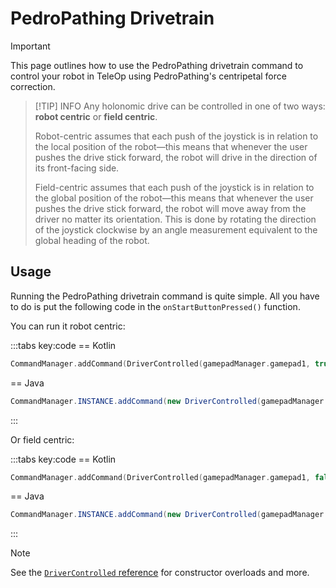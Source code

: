 # PedroPathing Drivetrain

> [!IMPORTANT]
> This page outlines how to use the PedroPathing drivetrain command to control your robot in TeleOp using PedroPathing's centripetal force correction.

> [!TIP] INFO
> Any holonomic drive can be controlled in one of two ways: **robot centric** or **field centric**.
>
> Robot-centric assumes that each push of the joystick is in relation to the local position of the robot—this means that whenever the user pushes the drive stick forward, the robot will drive in the direction of its front-facing side.
>
> Field-centric assumes that each push of the joystick is in relation to the global position of the robot—this means that whenever the user pushes the drive stick forward, the robot will move away from the driver no matter its orientation. This is done by rotating the direction of the joystick clockwise by an angle measurement equivalent to the global heading of the robot.

## Usage

Running the PedroPathing drivetrain command is quite simple. All you have to do is put the following code in the `onStartButtonPressed()` function.

You can run it robot centric:

:::tabs key:code
== Kotlin

```kotlin
CommandManager.addCommand(DriverControlled(gamepadManager.gamepad1, true))
```

== Java

```java
CommandManager.INSTANCE.addCommand(new DriverControlled(gamepadManager.gamepad1, true));
```

:::

Or field centric:

:::tabs key:code
== Kotlin

```kotlin
CommandManager.addCommand(DriverControlled(gamepadManager.gamepad1, false))
```

== Java

```java
CommandManager.INSTANCE.addCommand(new DriverControlled(gamepadManager.gamepad1, false));
```

:::

> [!NOTE]
> See the [`DriverControlled` reference](https://docs.rowanmcalpin.com/reference/pedro/com.rowanmcalpin.nextftc.pedro/-driver-controlled/) for constructor overloads and more.
